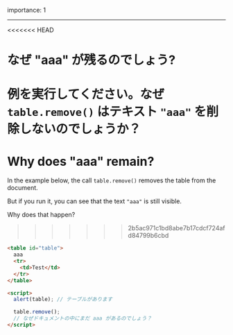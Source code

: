 importance: 1

---

<<<<<<< HEAD
# なぜ "aaa" が残るのでしょう?

例を実行してください。なぜ `table.remove()` はテキスト `"aaa"` を削除しないのでしょうか？
=======
# Why does "aaa" remain?

In the example below, the call `table.remove()` removes the table from the document.

But if you run it, you can see that the text `"aaa"` is still visible.

Why does that happen?
>>>>>>> 2b5ac971c1bd8abe7b17cdcf724afd84799b6cbd

```html height=100 run
<table id="table">
  aaa
  <tr>
    <td>Test</td>
  </tr>
</table>

<script>
  alert(table); // テーブルがあります

  table.remove();
  // なぜドキュメントの中にまだ aaa があるのでしょう？
</script>
```
